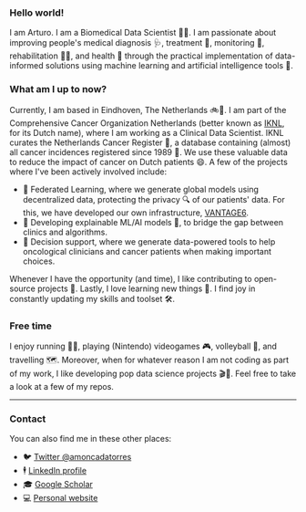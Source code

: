 ### Hello world!
I am Arturo. I am a Biomedical Data Scientist :man_technologist:. I am passionate about improving people's medical diagnosis :stethoscope:, treatment :pill:, monitoring :test_tube:, rehabilitation :man_in_motorized_wheelchair:, and health :hospital: through the practical implementation of data-informed solutions using machine learning and artificial intelligence tools :mechanical_arm:.

### What am I up to now?
Currently, I am based in Eindhoven, The Netherlands :bike::cheese:. I am part of the Comprehensive Cancer Organization Netherlands (better known as [IKNL](https://iknl.nl/), for its Dutch name), where I am working as a Clinical Data Scientist. IKNL curates the Netherlands Cancer Register :open_file_folder:, a database containing (almost) all cancer incidences registered since 1989 :memo:. We use these valuable data to reduce the impact of cancer on Dutch patients :smile:. A few of the projects where I've been actively involved include:

* :blue_book: Federated Learning, where we generate global models using decentralized data, protecting the privacy :mag: of our patients' data. For this, we have developed our own infrastructure, [VANTAGE6](https://github.com/IKNL/vantage6).
* :green_book: Developing explainable ML/AI models :speech_balloon:, to bridge the gap between clinics and algorithms.
* :orange_book: Decision support, where we generate data-powered tools to help oncological clinicians and cancer patients when making important choices.

Whenever I have the opportunity (and time), I like contributing to open-source projects :open_book:. Lastly, I love learning new things :seedling:. I find joy in constantly updating my skills and toolset :hammer_and_wrench:.

### Free time
I enjoy running :running_man:, playing (Nintendo) videogames :video_game:, volleyball :volleyball:, and travelling :world_map:. Moreover, when for whatever reason I am not coding as part of my work, I like developing pop data science projects :clapper::space_invader:. Feel free to take a look at a few of my repos.

----------------
### Contact
You can also find me in these other places:
* :bird: [Twitter @amoncadatorres](https://twitter.com/amoncadatorres)
* :business_suit_levitating: [LinkedIn profile](https://www.linkedin.com/in/arturomoncadatorres/)
* :mortar_board: [Google Scholar](https://scholar.google.com/citations?user=o0pPxc8AAAAJ&hl=en)
* :computer: [Personal website](https://arturomoncadatorres.com/)
